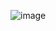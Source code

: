 
![image](https://github.com/srivastavayash/BlogApp/assets/85108490/9731c4b7-be77-445b-82f6-db4ec4e0285e)
